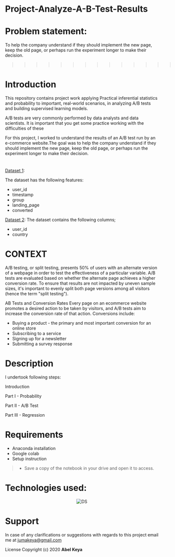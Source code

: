 # Project-Analyze-A-B-Test-Results

# Problem statement:
To help the company understand if they should implement the new page, keep the old page, or perhaps run the experiment longer to make their decision.


 >>>>>>>>>>>>>>![pageAB](pageAB.gif) 
 
# Introduction

This repository contains  project work applying Practical inferential statistics and probability to important, real-world scenarios, in analyzing A/B tests and building supervised learning models.


A/B tests are very commonly performed by data analysts and data scientists. It is important that you get some practice working with the difficulties of these


For this project, I worked to understand the results of an A/B test run by an e-commerce website.The goal was to help the company understand if they should implement the new page, keep the old page, or perhaps run the experiment longer to make their decision.

#
[Dataset 1](https://github.com/abel-keya/Project-Analyze-A-B-Test-Results/blob/master/ab_data.csv):

The dataset has the following features:
 * user_id
 * timestamp
 * group
 * landing_page
 * converted

[Dataset 2](https://github.com/abel-keya/Project-Analyze-A-B-Test-Results/blob/master/countries.csv): The dataset contains the following columns;

* user_id	
* country

# CONTEXT

 A/B testing, or split testing, presents 50% of users with an alternate version of a webpage in order to test the effectiveness of a particular variable. A/B tests are evaluated based on whether the alternate page achieves a higher conversion rate. To ensure that results are not impacted by uneven sample sizes, it's important to evenly split both page versions among all visitors (hence the term "split testing").

AB Tests and Conversion Rates
Every page on an ecommerce website promotes a desired action to be taken by visitors, and A/B tests aim to increase the conversion rate of that action. Conversions include:

* Buying a product - the primary and most important conversion for an online store
* Subscribing to a service
* Signing up for a newsletter
* Submitting a survey response

# Description

I undertook  following steps:


Introduction

Part I - Probability

Part II - A/B Test

Part III - Regression

# Requirements

* Anaconda installation
* Google colab
* Setup instruction
> * Save a copy of the notebook in your drive and open it to access.

<p align="center">
   
   # Technologies used:
   
 <p align="center"> 
   
  <img   src="https://github.com/abel-keya/week8_IP_Abel_Keya_Nairobi-Hospital-conducted-a-clinical-camp-to-test-for-hypothyroidism/blob/master/tech3.jpg" width="550" height="300"  alt="DS" title="Requirements" />
 
</p>

# Support
In case of any clarifications or suggestions with regards to this project email me at jumakeya@gmail.com

License
Copyright (c) 2020 **Abel Keya**


